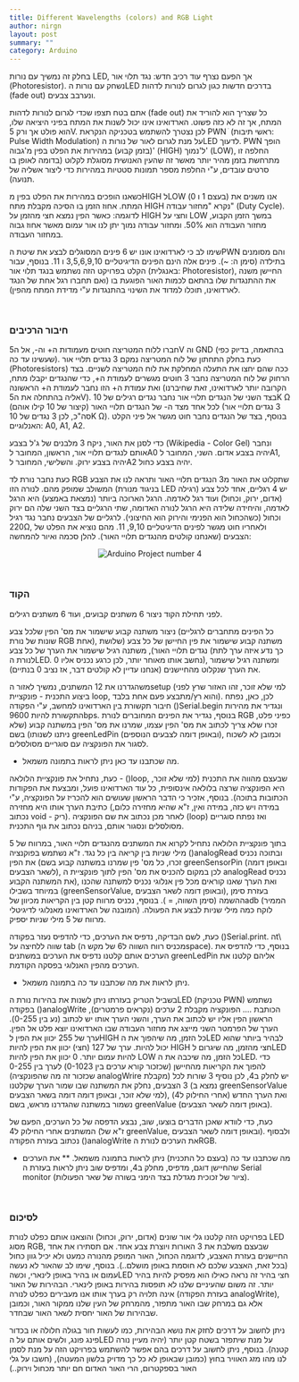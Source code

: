 ```yaml
---
title: Different Wavelengths (colors) and RGB Light
author: nirgn
layout: post
summary: ""
category: Arduino
---
```

בחלק זה נמשיך עם נורות LED, אך הפעם נצרף עוד רכיב חדש: נגד תלוי אור (Photoresistor). נשחק עם נורות הLED בדרכים חדשות כגון לגרום לנורות לדהות (fade out) ונערבב צבעים.

<!--more-->

אתם בטח תצפו שכדי לגרום  לנורות לדהות (fade out) כל שצריך הוא להוריד את המתח, אך זה לא כזה פשוט. הארדואינו אינו יכול לשנות את המתח בפיני היציאה שלו, הוא פולט אך ורק 5V. לכן נצטרך להשתמש בטכניקה הנקראת PWN ׁ (ראשי תיבות: Pulse Width Modulation) על מנת לגרום לאור של נורות הLED לדעוך.
PWN הופך (בזמן קבוע) במהירות את הפלט בפין מ'גבוה' (HIGH) ל'נמוך' (LOW), החלפה זו מתרחשת בזמן מהיר יותר מאשר זה שהעין האנושית מסוגלת לקלוט (בדומה לאופן בו סרטים עובדים, ע"י החלפת מספר תמונות סטטיות במהירות כדי ליצור אשליה של תנועה).

כשאנו הופכים במהירות את הפלט בפין מHIGH לLOW (בעצם 1 ו 0) אנו משנים את המתח. אחוז הזמן בו הסיכה מקבלת מתח HIGH נקרא "מחזור עבודה" (Duty Cycle). לדוגמה: כאשר הפין נמצא חצי מהזמן על HIGH וחצי על LOW במשך הזמן הקבוע, מחזור העבודה הוא 50%. ומחזור עבודה נמוך יתן לנו אור עמום מאשר אחוז גבוה במחזור העבודה.

שימו לב כי לארדואינו אונו יש 6 פינים המסוגלים לבצע את שיטת הPWN והם מסומנים בתילדה (סימן ה: ~). פינים אלה הינם הפינים הדיגיטליים 3,5,6,9,10 ו 11. בנוסף, עבור הקלט בפרויקט הזה נשתמש בנגד תלוי אור (באנגלית: Photoresistor), החיישן משנה את ההתנגדות שלו בהתאם לכמות האור הפוגעת בו (ואם תחברו רגל אחת של הנגד לארדואינו, תוכלו למדוד את השינוי בהתנגדות ע"י מדידת המתח מהפין).

&nbsp;

### חיבור הרכיבים

חברו ללוח המטריצה חוטים מעמודות ה+ וה-, אל ה5V וה GND (בהתאמה, בדיוק כפי שעשינו עד כה). כעת בחלק התחתון של לוח המטריצה נמקם 3 נגדים תלויי אור (Photoresistors) ככה שהם יחצו את התעלה המחלקת את לוח המטריצה לשניים. בצד הרחוק של לוח המטריצה נחבר 3 חוטים מגשרים לעמודת ה+, כדי שהנגדים יקבלו מתח, ואת עמודת ה+ הזו נחבר לעמודת ה+ הראשונה (הקרובה יותר לארדואינו, זאת שחיברנו אליה בהתחלה את ה5V). בצד השני של הנגדים תלויי אור נחבר נגדים רגילים של 10K Ω (קיצור של 10 קילו אוהם) לכל אחד מצד ה- של הנגדים תלויי האור (3 נגדים תלויי אור סה"כ, לכן 3 נגדים של 10K Ω). בנוסף, בצד של הנגדים נחבר חוט מגשר אל פיני הקלט האנלוגיים: A0, A1, A2.

כדי לסנן את האור, ניקח 3 מלבנים של ג'ל בצבע (Wikipedia - Color Gel) ונחבר אותם לנגדים תלויי אור, הראשון, המחובר לA0 יהיה בצבע אדום. השני, המחובר לA1, יהיה בצבע ירוק. והשלישי, המחובר לA2 יהיה בצבע כחול.

כעת נחבר נורת לד RGB שתקלוט את האור מ3 הנגדים תלויי האור ותראה לנו את הצבע המשולב שמופק מהם. לנורה הזו (בניגוד מנורת LED רגילה) יש 4 רגליים, אחד לכל צבע (אדום, ירוק, וכחול) ועוד רגל לאדמה. הרגל הארוכה ביותר (נמצאת באמצע) היא הרגל לאדמה, והיחידה שלידה היא הרגל לנורה האדומה, שתי הרגליים בצד השני שלה הם ירוק וכחול (כשהכחול הוא הפנימי והירוק הוא החיצוני). לרגליים של הצבעים נחבר נגד רגיל 220Ω, ולאחריו חוט מגשר לפינים הדיגיטליים 9,10, 11. מהם נוציא את הפלט של הצבעים (שאנחנו קולטים מהנגדים תלויי האור).
להלן סכמה ואיור להמחשה:

<div style="text-align: center;">
  <img src="/assets/img/posts/arduino-4/Arduino_Project_num4.png" alt="Arduino Project number 4">
</div>

&nbsp;

### הקוד

לפני תחילת הקוד ניצור 6 משתנים קבועים, ועוד 6 משתנים רגילים.

ניצור משתנה קבוע שישמור את מס' הפין שלכל צבע (כל הפינים מתחברים לרגליים שונות של נורת RGB אחת), משתנה קבוע שישמור את פין החיישן של כל צבע (שלושת נגדים תלויי האור), משתנה רגיל שישמור את הערך של כל צבע (כך נדע איזה ערך לתת לנורת הLED. נחשב אותו מאוחר יותר, לכן כרגע נכניס אליו 0), ומשתנה רגיל שישמור את הערך שנקלוט מהחיישנים (אנחנו עדיין לא קולטים דבר, אז נציב 0 בנתיים).

משהגדרנו את 12 המשתנים, נמשיך לאזור הsetup (למי שלא זוכר, זהו האזור שרץ לפני ביצוע התכנית - פונקציית loop, והוא רץ/מתבצע פעם אחת בלבד). לכן, כאן, נפתח חיבור תקשורת בין הארדואינו למחשב, ע"י הפקודה ()Serial.begin ונגדיר את מהירות התקשורת להיות 9600bps. בנוסף, נגדיר את הפינים המחוברים לנורת RGB כפיני פלט, זכרו שלא צריך לכתוב את מס' הפין עצמו, שמרנו את מס' הפין במשתנה קבוע (שלא ניתנו לשנותו) בשם greenLedPin (ובאופן דומה לצבעים הנוספים), וכמובן לא לשכוח לסגור את הפונקציה עם סוגריים מסולסלים.
* מה שכתבנו עד כאן ניתן לראות בתמונה משמאל.


כעת, נתחיל את פונקציית הלולאה - ()loop, שבעצם מהווה את התכנית (למי שלא זוכר, היא הפונקציה שרצה בלולאה אינסופית, כל עוד הארדואינו פועל, ומבצעת את הפקודות הכתובות בתוכה). בנוסף, אזכיר כי הדבר הראשון שעושים הוא להכריז על הפונקציה, ע"י כתיבת הערך אותו היא מחזירה (במידה ויש כזה, במידה ואין, ז"א שהיא מחזירה כלום, נכתוב void  - ריק). לאחר מכן נכתוב את שם הפונקציה (loop) ואז נפתח סוגריים מסולסלים ונסגור אותם, בניהם נכתוב את גוף התכנית.


בתוך פונקציית הלולאה נתחיל לקרוא את המשתנים מהנגדים תלויי האור, במרווח של 5 מילי שניות בין קריאה בין כל נגד. ז"א נשתמש בפוקנציה ()analogRead ובתוכה נכניס את הפין (זכרו, כל מס' פין שמרנו במשתנה קבוע בשם greenSensorPin (ובאופן דומה לשאר הצבעים), לכן במקום להכניס את מס' הפין לתוך פונקציית ה analogRead נכניס את המשתנה הקבוע), ואת הערך שאנו קוראים מכל פין אנלוגי נכניס למשתנה שהכנו במיוחד בשבילו (greenSensorValue, ובאופן דומה לשאר הצבעים), בעזרת סימן ההשמה (סימן השווה, = ). בנוסף, נכניס מרווח קטן בין הקריאות מכיוון שלadb (הממיר המובנה של הארדואינו מאנלוגי לדיגיטלי) לוקח כמה מילי שניות לבצע את הפעולה. מרווח של 5 מילי שניות יספיק.

כעת, לשם הבדיקה, נדפיס את הערכים, כדי להדפיס נעזר בפקודה ()Serial.print. הt\ שווה ללחיצה על tab (מכניס רווח השווה ל6 של מקש הspace). בנוסף, כדי להדפיס את הערכים אותם קלטנו נדפיס את הערכים במשתנים greenLedPin אליהם קלטנו את הערכים מהפין האנלוגי בפסקה הקודמת.
* ניתן לראות את מה שכתבנו עד כה בתמונה משמאל.

בשביל הטריק בעזרתו ניתן לשנות את בהירות נורת הLED (טכניקת PWN) נשתמש בפקודה ()analogWrite הכותבת .... הפונקציה מקבלת 2 ערכים (נקראים פרמטרים), הראשון הפין אליו יש לכתוב את הערך, והשני הערך אותו יש לכתוב (נע בין 0-255). הערך של הפרמטר השני מייצג את מחזור העבודה שבו הארדואינו יוצא פלט אל הפין. ערך של 255 יכוון את הפין לHIGH כל הזמן, מה שיהפוך את הLED לבהיר ביותר שהוא יכול להיות. ערך של 127 (חצי) יכוון את הפין להיות HIGH חצי מהזמן, מה שיגרום לLED להיות עמום יותר. 0 יכוון את הפין להיות LOW כל הזמן, מה שיכבה את הLED.
כדי להפוך את הקריאות מהחיישן (שכזכור קורא ערכים בין 0-1023) לערך בין 0-255 (שכזכור זה מה שהפונקציה analogWrire מקבלת) יש לחלק ב4, לכן נוסיף 3 שורות לכל 3 הצבעים, נחלק את המשתנה שבו שמור הערך שקלטנו (נמצא ב greenSensorValue למי שלא זוכר, ובאופן דומה דומה בשאר הצבעים), ואת הערך החדש (אחרי החילוק ל4) נשמור במשתנה שהגדרנו מראש, בשם greenValue (באופן דומה לשאר הצבעים).

כעת, כדי לוודא שאכן הדברים בוצעו, שוב, נבצע הדפסה של כל הערכים, הפעם של המשתנים אחרי החילוק ל4 (ז"א של greenValue, ובאופן דומה לשאר הצבעים). ולבסוף נכתוב בעזרת הפקודה ()analogWrite את הערכים לנורת הRGB.
* מה שכתבנו עד כה (בעצם כל התכנית) ניתן לראות בתמונה משמאל.
** את הערכים שהחיישן דוגם, מדפיס, מחלק ב4, ומדפיס שוב ניתן לראות בעזרת ה Serial monitor (ציור של זכוכית מגדלת בצד הימני בשורה של שאר הפעולות).

&nbsp;

### לסיכום

בפרויקט הזה קלטנו גלי אור שונים (אדום, ירוק, וכחול) והוצאנו אותם כפלט לנורת LED מסוג RGB, שבעצם משלבת את 3 האורות ויוצרת צבע אחד. אם תסתירו את אחד החיישנים בעזרת האצבע, לדוגמה הכחול, האור המופק מהנורה כמעט ולא יכיל גוון כחול (בכל זאת, האצבע שלכם לא חוסמת באופן מושלם..). בנוסף, שימו לב שהאור לא נעשה עמום או בהיר באופן לינארי, וכשהLED חצי בהיר זה נראה כאילו הוא מפסיק להיות בהיר יותר. זה משום שהעיניים שלנו לא תופסות בהירות באופן לינארי. הבהירות של האור אינה תלויה רק בערך אותו אנו מעבירים כפלט לנורה (בעזרת הפקודה analogWrite), אלא גם במרחק שבו האור מתפזר, מהמרחק של העין שלנו ממקור האור, וכמובן שבהירות של האור יחסית לשאר האור שבחדר.

ניתן לחשוב על דרכים לחזק את נושא הבהירות, כמו לעשות חור בגולה חלולה או בכדור פינג פונג, ולשים אותם על הLED על מנת שיתפזר בשטח קטן יותר (יהיה מעיין נורה קטנה). בנוסף, ניתן לחשוב על דרכים בהם אפשר להשתמש בפרויקט הזה על מנת לסמן לנו מהו מזג האוויר בחוץ (כמובן שבאופן לא כל כך מדויק בלשון המעטה), (חשבו על גלי האור בספקטרום, הרי האור האדום חם יותר מכחול וירוק..)
